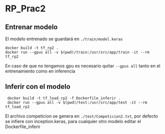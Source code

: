 # RP_Prac2

## Entrenar modelo
El modelo entrenado se guardará en `./train/model.keras`
```
docker build -t tf_rp2 .
docker run --gpus all -v $(pwd)/train:/usr/src/app/train -it --rm tf_rp2
```
En caso de que no tengamos gpu es necesario quitar `--gpus all` tanto en el entrenamiento como en inferencia

## Inferir con el modelo

```
 docker build -t tf_load_rp2 -f Dockerfile_inferir .
 docker run --gpus all -v $(pwd)/test:/usr/src/app/test -it --rm tf_load_rp2
```
 El archivo competicion se genera en `./test/Competicion2.txt`, por defecto se infiere con inception.keras, para cualquier otro modelo editar el Dockerfile_inferir